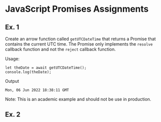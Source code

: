 # JavaScript Promises Assignments

## Ex. 1 

Create an arrow function called `getUTCDateTime` that returns a Promise that contains the current UTC time.  The Promise only implements the `resolve` callback function and not the `reject` callback function.

Usage:
```
let theDate = await getUTCDateTime();
console.log(theDate);
```

Output
```
Mon, 06 Jun 2022 18:38:11 GMT
```

Note: This is an academic example and should not be use in production.

## Ex. 2


